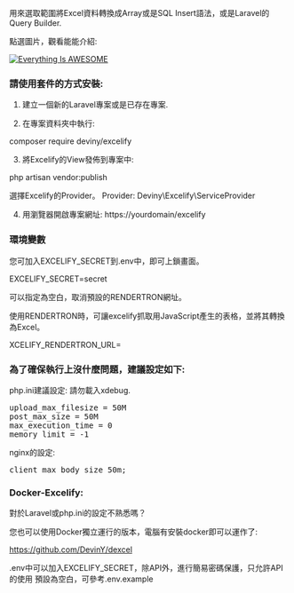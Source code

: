 用來選取範圍將Excel資料轉換成Array或是SQL Insert語法，或是Laravel的Query Builder.

點選圖片，觀看能能介紹:

[![Everything Is AWESOME](https://www.ccc.tc/Excelify.png)](https://youtu.be/LkaWIOUlOFU "Everything Is AWESOME")

<h3>請使用套件的方式安裝:</h3>

1. 建立一個新的Laravel專案或是已存在專案. 

2. 在專案資料夾中執行: 

composer require deviny/excelify

3. 將Excelify的View發佈到專案中: 

php artisan vendor:publish

選擇Excelify的Provider。
Provider: Deviny\Excelify\ServiceProvider

4. 用瀏覽器開啟專案網址: https://yourdomain/excelify


<h3>環境變數</h3>

您可加入EXCELIFY_SECRET到.env中，即可上鎖畫面。

EXCELIFY_SECRET=secret

可以指定為空白，取消預設的RENDERTRON網址。

使用RENDERTRON時，可讓excelify抓取用JavaScript產生的表格，並將其轉換為Excel。

XCELIFY_RENDERTRON_URL=

<h3>為了確保執行上沒什麼問題，建議設定如下:</h3>

php.ini建議設定:
請勿載入xdebug.
<pre>
upload_max_filesize = 50M
post_max_size = 50M
max_execution_time = 0
memory_limit = -1
</pre>

nginx的設定:
<pre>
client_max_body_size 50m;
</pre>

<h3>Docker-Excelify:</h3>

對於Laravel或php.ini的設定不熟悉嗎？

您也可以使用Docker獨立運行的版本，電腦有安裝docker即可以運作了:

https://github.com/DevinY/dexcel

.env中可以加入EXCELIFY_SECRET，除API外，進行簡易密碼保護，只允許API的使用
預設為空白，可參考.env.example
